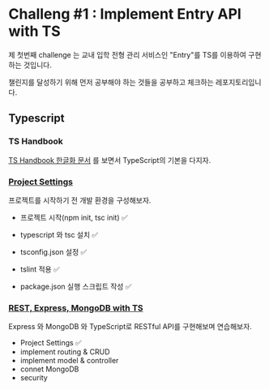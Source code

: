 # Challeng #1 : Implement Entry API with TS

제 첫번째 challenge 는 교내 입학 전형 관리 서비스인 "Entry"를 TS를 이용하여 구현하는 것입니다. 

챌린지를 달성하기 위해 먼저 공부해야 하는 것들을 공부하고 체크하는 레포지토리입니다.

## Typescript 

### TS Handbook

[TS Handbook 한글화 문서](<https://typescript-kr.github.io/>) 를 보면서 TypeScript의 기본을 다지자.



### [Project Settings](https://github.com/huewilliams/challenge1-Entry4.0/tree/master/TypeScript/Project%20Settings)

프로젝트를 시작하기 전 개발 환경을 구성해보자.

* 프로젝트 시작(npm init, tsc init) ✅

- typescript 와 tsc 설치 ✅

- tsconfig.json 설정 ✅

- tslint 적용 ✅

- package.json 실행 스크립트 작성 ✅

  

### [REST, Express, MongoDB with TS](<https://github.com/huewilliams/challenge1-Entry4.0/tree/master/TypeScript/REST%2CExpress%2CMongoDB>)

Express 와 MongoDB 와 TypeScript로 RESTful API를 구현해보며 연습해보자.
* Project Settings ✅
* implement routing & CRUD 
* implement model & controller
* connet MongoDB 
* security

